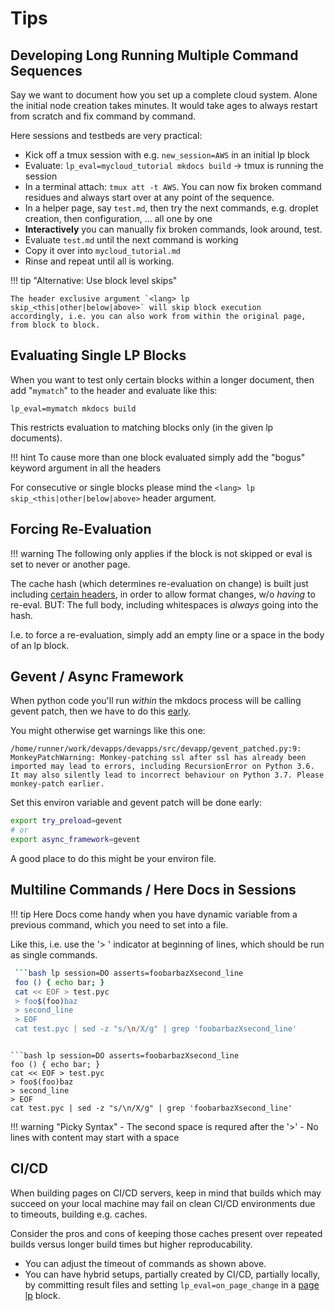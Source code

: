 # Tips

## Developing Long Running Multiple Command Sequences

Say we want to document how you set up a complete cloud system. Alone the
initial node creation takes minutes. It would take ages to always restart from scratch and fix
command by command.

Here sessions and testbeds are very practical:

- Kick off a tmux session with e.g. `new_session=AWS` in an initial lp block
- Evaluate: `lp_eval=mycloud_tutorial mkdocs build` -> tmux is running the session
- In a terminal attach: `tmux att -t AWS`. You can now fix broken command residues and always start
  over at any point of the sequence.
- In a helper page, say `test.md`, then try the next commands, e.g. droplet creation, then
  configuration, ... all one by one
- **Interactively** you can manually fix broken commands, look around, test. 
- Evaluate `test.md` until the next command is working
- Copy it over into `mycloud_tutorial.md`
- Rinse and repeat until all is working.

!!! tip "Alternative: Use block level skips"

    The header exclusive argument `<lang> lp skip_<this|other|below|above>` will skip block execution
    accordingly, i.e. you can also work from within the original page, from block to block. 




## Evaluating Single LP Blocks

When you want to test only certain blocks within a longer document, then add "`mymatch`" to the
header and evaluate like this:

```
lp_eval=mymatch mkdocs build
```


This restricts evaluation to matching blocks only (in the given lp documents).


!!! hint
    To cause more than one block evaluated simply add the "bogus" keyword argument in all the
    headers

For consecutive or single blocks please mind the `<lang> lp skip_<this|other|below|above>` header
argument.


## Forcing Re-Evaluation

!!! warning
    The following only applies if the block is not skipped or eval is set to never or another page.

The cache hash (which determines re-evaluation on change) is built just including [certain headers](./eval.md), in order to allow format changes, w/o *having* to
re-eval.
BUT: The full body, including whitespaces is *always* going into the hash.

I.e. to force a re-evaluation, simply add an empty line or a space in the body of an lp block.

## Gevent / Async Framework

When python code you'll run *within* the mkdocs process will be calling gevent patch, then we have to do
this [early][gev]. 

You might otherwise get warnings like this one:

```
/home/runner/work/devapps/devapps/src/devapp/gevent_patched.py:9: MonkeyPatchWarning: Monkey-patching ssl after ssl has already been imported may lead to errors, including RecursionError on Python 3.6. It may also silently lead to incorrect behaviour on Python 3.7. Please monkey-patch earlier.
```


Set this environ variable and gevent patch will be done early:

```bash
export try_preload=gevent
# or
export async_framework=gevent

```

A good place to do this might be your environ file.

[gev]: https://github.com/gevent/gevent/issues/1016



## Multiline Commands / Here Docs in Sessions

!!! tip 
    Here Docs come handy when you have dynamic variable from a previous command, which you need to set into a file.

Like this, i.e. use the '> ' indicator at beginning of lines, which should be run as single
commands.


```bash
 ```bash lp session=DO asserts=foobarbazXsecond_line
 foo () { echo bar; }
 cat << EOF > test.pyc
 > foo$(foo)baz
 > second_line
 > EOF
 cat test.pyc | sed -z "s/\n/X/g" | grep 'foobarbazXsecond_line'
 ```
```

```bash lp session=DO asserts=foobarbazXsecond_line
foo () { echo bar; }
cat << EOF > test.pyc
> foo$(foo)baz
> second_line
> EOF
cat test.pyc | sed -z "s/\n/X/g" | grep 'foobarbazXsecond_line'
```

!!! warning "Picky Syntax"
    - The second space is requred after the '>'
    - No lines with content may start with a space


## CI/CD

When building pages on CI/CD servers, keep in mind that builds which may succeed on your local machine may fail on clean
CI/CD environments due to timeouts, building e.g. caches. 

Consider the pros and cons of keeping those caches present
over repeated builds versus longer build times but higher reproducability.
- You can adjust the timeout of commands as shown above.
- You can have hybrid setups, partially created by CI/CD, partially locally, by committing result
  files and setting `lp_eval=on_page_change` in a [page lp](./syntax.md) block.



